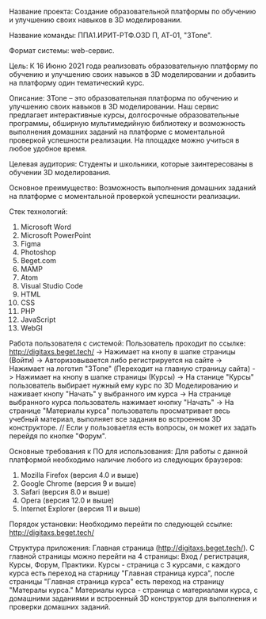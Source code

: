 Название проекта: Создание образовательной платформы по обучению и улучшению своих навыков в 3D моделировании.

Название команды: ППA1.ИРИТ-РТФ.O3D П, АТ-01, "3Tone".

Формат системы: web-сервис.

Цель: К 16 Июню 2021 года реализовать образовательную платформу по обучению и улучшению своих навыков в 3D моделировании и добавить на платформу один тематический курс.

Описание: 3Tone – это образовательная платформа по обучению и улучшению своих навыков в 3D моделировании. Наш сервис предлагает интерактивные курсы, долгосрочные образовательные программы, обширную мультимедийную библиотеку и возможность выполнения домашних заданий на платформе с моментальной проверкой успешности реализации. На площадке можно учиться в любое удобное время.

Целевая аудитория: Студенты и школьники, которые заинтересованы в обучении 3D моделирования.

Основное преимущество: Возможность выполнения домашних заданий на платформе с моментальной проверкой успешности реализации.

Стек технологий: 
  1.	Microsoft Word
  2.	Microsoft PowerPoint
  3.	Figma
  4.	Photoshop
  5.	Beget.com
  6.	MAMP
  7.	Atom
  8.	Visual Studio Code
  9.	HTML
  10.	CSS
  11.	PHP
  12.	JavaScript
  13.	WebGl

Работа пользователя с системой: Пользователь проходит по ссылке: http://digitaxs.beget.tech/ -> Нажимает на кнопу в шапке страницы (Войти) -> Авторизовывается либо регистрируется на сайте -> Нажимает на логотип "3Tone" (Переходит на главную страницу сайта) -> Нажимает на кнопу в шапке страницы (Курсы) -> На станице "Курсы" пользователь выбирает нужный ему курс по 3D Моделированию и наживает кнопу "Начать" у выбранного им курса -> На странице выбранного курса пользователь нажимает кнопку "Начать" -> На странице "Материалы курса" пользователь просматривает весь учебный материал, выполняет все задания во встроенном 3D конструкторе.
// Если у пользоваетля есть вопросы, он может их задать перейдя по кнопке "Форум".

Основные требования к ПО для использования: Для работы с данной платформой необходимо наличие любого из следующих браузеров: 
  1. Mozilla Firefox (версия 4.0 и выше)
  2. Google Chrome (версия 9 и выше)
  3. Safari (версия 8.0 и выше)
  4. Opera (версия 12.0 и выше)
  5. Internet Explorer (версия 11 и выше)

Порядок установки: Необходимо перейти по следующей ссылке: http://digitaxs.beget.tech/

Структура приложения: Главная страница (http://digitaxs.beget.tech/). С главной страницы можно перейти на 4 страницы: Вход / регистрация, Курсы, Форум, Практики.
Курсы - страница с 3 курсами, с каждого курса есть переход на старницу "Главная страница курса", после страницы "Главная страница курса" есть переход на страницу "Матералы курса."
Материалы курса - страница с материалами курса, с домашними заданиями и встроенный 3D конструктор для выполнения и проверки домашних заданий.
